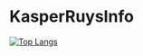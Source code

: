 # KasperRuysInfo
[![Top Langs](https://github-readme-stats.vercel.app/api/top-langs/?username=KasperRuys&layout=compact)](https://github.com/anuraghazra/github-readme-stats)
